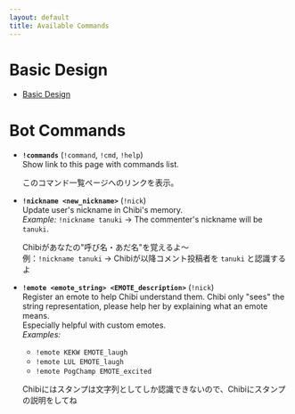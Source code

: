 ```yaml
---
layout: default
title: Available Commands
---
```


# Basic Design

- [Basic Design](https://docs.google.com/document/d/e/2PACX-1vQRy2vSl1tzd4_FMRCcILB4qb8lcTMvoB7w8hNFotlLjBSn8Nz7eZfa6bZMWTRFwaMiod_KpwH6Pxyb/pub)

# Bot Commands

- **`!commands`** (`!command`, `!cmd`, `!help`)  
  Show link to this page with commands list.  
    
  このコマンド一覧ページへのリンクを表示。  

- **`!nickname <new_nickname>`** (`!nick`)  
  Update user's nickname in Chibi's memory.  
  *Example:* `!nickname tanuki` → The commenter's nickname will be `tanuki`.  
    
  Chibiがあなたの"呼び名・あだ名"を覚えるよ～  
  例：`!nickname tanuki` → Chibiが以降コメント投稿者を `tanuki` と認識するよ  

- **`!emote <emote_string> <EMOTE_description>`** (`!nick`)  
  Register an emote to help Chibi understand them. Chibi only "sees" the string representation, please help her by explaining what an emote means.  
  Especially helpful with custom emotes.  
  *Examples:*
  - `!emote KEKW EMOTE_laugh`
  - `!emote LUL EMOTE_laugh`
  - `!emote PogChamp EMOTE_excited`
    
  Chibiにはスタンプは文字列としてしか認識できないので、Chibiにスタンプの説明をしてね  
